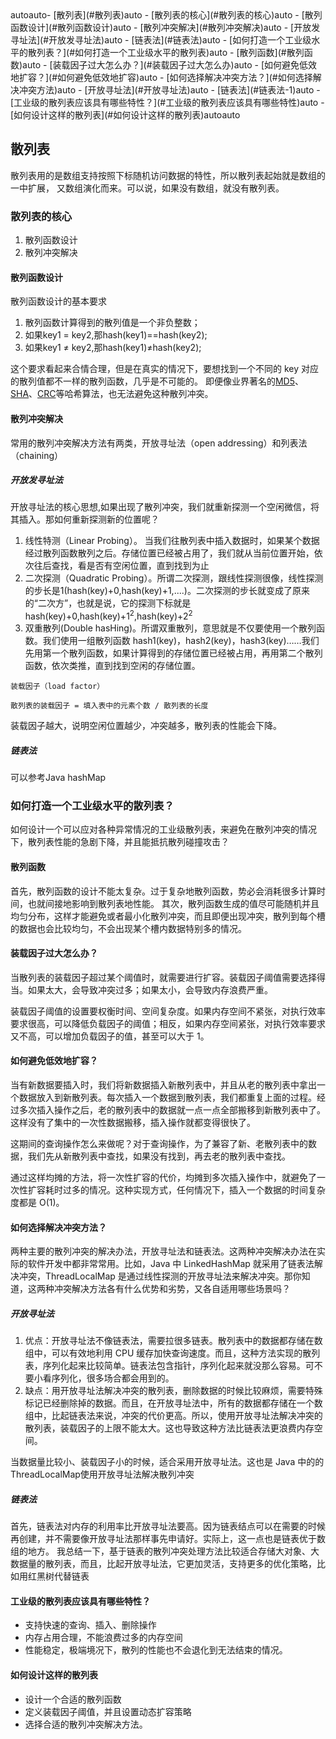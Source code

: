 <!-- TOC -->autoauto- [散列表](#散列表)auto    - [散列表的核心](#散列表的核心)auto        - [散列函数设计](#散列函数设计)auto        - [散列冲突解决](#散列冲突解决)auto            - [开放发寻址法](#开放发寻址法)auto            - [链表法](#链表法)auto    - [如何打造一个工业级水平的散列表？](#如何打造一个工业级水平的散列表)auto        - [散列函数](#散列函数)auto        - [装载因子过大怎么办？](#装载因子过大怎么办)auto        - [如何避免低效地扩容？](#如何避免低效地扩容)auto        - [如何选择解决冲突方法？](#如何选择解决冲突方法)auto            - [开放寻址法](#开放寻址法)auto            - [链表法](#链表法-1)auto        - [工业级的散列表应该具有哪些特性？](#工业级的散列表应该具有哪些特性)auto        - [如何设计这样的散列表](#如何设计这样的散列表)autoauto<!-- /TOC -->

## 散列表
散列表用的是数组支持按照下标随机访问数据的特性，所以散列表起始就是数组的一中扩展，
又数组演化而来。可以说，如果没有数组，就没有散列表。

### 散列表的核心
1. 散列函数设计
2. 散列冲突解决

#### 散列函数设计
散列函数设计的基本要求
1. 散列函数计算得到的散列值是一个非负整数；
2. 如果key1 = key2,那hash(key1)==hash(key2);
3. 如果key1 ≠ key2,那hash(key1)≠hash(key2);

这个要求看起来合情合理，但是在真实的情况下，要想找到一个不同的 key 对应的散列值都不一样的散列函数，几乎是不可能的。
即便像业界著名的[MD5]、[SHA]、[CRC]等哈希算法，也无法避免这种散列冲突。

#### 散列冲突解决
常用的散列冲突解决方法有两类，开放寻址法（open addressing）和列表法（chaining）

##### 开放发寻址法
开放寻址法的核心思想,如果出现了散列冲突，我们就重新探测一个空闲微信，将其插入。那如何重新探测新的位置呢？
1. 线性特测（Linear Probing）。 当我们往散列表中插入数据时，如果某个数据经过散列函数散列之后。存储位置已经被占用了，我们就从当前位置开始，依次往后查找，看是否有空闲位置，直到找到为止
2. 二次探测（Quadratic Probing）。所谓二次探测，跟线性探测很像，线性探测的步长是1(hash(key)+0,hash(key)+1,....)。二次探测的步长就变成了原来的“二次方”，也就是说，它的探测下标就是hash(key)+0,hash(key)+1<sup>2</sup>,hash(key)+2<sup>2</sup>
3. 双重散列(Double hasHing)。所谓双重散列，意思就是不仅要使用一个散列函数。我们使用一组散列函数 hash1(key)，hash2(key)，hash3(key)……我们先用第一个散列函数，如果计算得到的存储位置已经被占用，再用第二个散列函数，依次类推，直到找到空闲的存储位置。

`装载因子（load factor）`
```
散列表的装载因子 = 填入表中的元素个数 / 散列表的长度
```
装载因子越大，说明空闲位置越少，冲突越多，散列表的性能会下降。

##### 链表法
可以参考Java hashMap

### 如何打造一个工业级水平的散列表？

如何设计一个可以应对各种异常情况的工业级散列表，来避免在散列冲突的情况下，散列表性能的急剧下降，并且能抵抗散列碰撞攻击？

#### 散列函数
首先，散列函数的设计不能太复杂。过于复杂地散列函数，势必会消耗很多计算时间，也就间接地影响到散列表地性能。
其次，散列函数生成的值尽可能随机并且均匀分布，这样才能避免或者最小化散列冲突，而且即便出现冲突，散列到每个槽的数据也会比较均匀，不会出现某个槽内数据特别多的情况。

#### 装载因子过大怎么办？
当散列表的装载因子超过某个阈值时，就需要进行扩容。装载因子阈值需要选择得当。如果太大，会导致冲突过多；如果太小，会导致内存浪费严重。

装载因子阈值的设置要权衡时间、空间复杂度。如果内存空间不紧张，对执行效率要求很高，可以降低负载因子的阈值；相反，如果内存空间紧张，对执行效率要求又不高，可以增加负载因子的值，甚至可以大于 1。

#### 如何避免低效地扩容？

当有新数据要插入时，我们将新数据插入新散列表中，并且从老的散列表中拿出一个数据放入到新散列表。每次插入一个数据到散列表，我们都重复上面的过程。经过多次插入操作之后，老的散列表中的数据就一点一点全部搬移到新散列表中了。这样没有了集中的一次性数据搬移，插入操作就都变得很快了。

这期间的查询操作怎么来做呢？对于查询操作，为了兼容了新、老散列表中的数据，我们先从新散列表中查找，如果没有找到，再去老的散列表中查找。

通过这样均摊的方法，将一次性扩容的代价，均摊到多次插入操作中，就避免了一次性扩容耗时过多的情况。这种实现方式，任何情况下，插入一个数据的时间复杂度都是 O(1)。

#### 如何选择解决冲突方法？

两种主要的散列冲突的解决办法，开放寻址法和链表法。这两种冲突解决办法在实际的软件开发中都非常常用。比如，Java 中 LinkedHashMap 就采用了链表法解决冲突，ThreadLocalMap 是通过线性探测的开放寻址法来解决冲突。那你知道，这两种冲突解决方法各有什么优势和劣势，又各自适用哪些场景吗？

##### 开放寻址法
1. 优点：开放寻址法不像链表法，需要拉很多链表。散列表中的数据都存储在数组中，可以有效地利用 CPU 缓存加快查询速度。而且，这种方法实现的散列表，序列化起来比较简单。链表法包含指针，序列化起来就没那么容易。可不要小看序列化，很多场合都会用到的。
2. 缺点：用开放寻址法解决冲突的散列表，删除数据的时候比较麻烦，需要特殊标记已经删除掉的数据。而且，在开放寻址法中，所有的数据都存储在一个数组中，比起链表法来说，冲突的代价更高。所以，使用开放寻址法解决冲突的散列表，装载因子的上限不能太大。这也导致这种方法比链表法更浪费内存空间。

当数据量比较小、装载因子小的时候，适合采用开放寻址法。这也是 Java 中的的ThreadLocalMap使用开放寻址法解决散列冲突

##### 链表法
首先，链表法对内存的利用率比开放寻址法要高。因为链表结点可以在需要的时候再创建，并不需要像开放寻址法那样事先申请好。实际上，这一点也是链表优于数组的地方。
我总结一下，基于链表的散列冲突处理方法比较适合存储大对象、大数据量的散列表，而且，比起开放寻址法，它更加灵活，支持更多的优化策略，比如用红黑树代替链表

#### 工业级的散列表应该具有哪些特性？

- 支持快速的查询、插入、删除操作
- 内存占用合理，不能浪费过多的内存空间
- 性能稳定，极端境况下，散列的性能也不会退化到无法结束的情况。

#### 如何设计这样的散列表

- 设计一个合适的散列函数
- 定义装载因子阈值，并且设置动态扩容策略
- 选择合适的散列冲突解决方法。

[MD5]:https://zh.wikipedia.org/wiki/MD5
[SHA]:https://zh.wikipedia.org/wiki/SHA%E5%AE%B6%E6%97%8F
[CRC]:https://zh.wikipedia.org/wiki/%E5%BE%AA%E7%92%B0%E5%86%97%E9%A4%98%E6%A0%A1%E9%A9%97